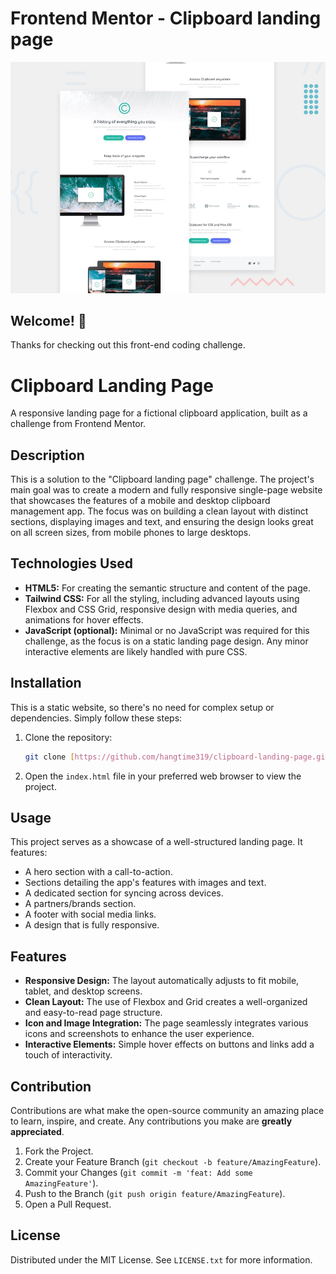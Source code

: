 # Frontend Mentor - Clipboard landing page

![Design preview for the Clipboard landing page coding challenge](preview.jpg)

## Welcome! 👋

Thanks for checking out this front-end coding challenge.

# Clipboard Landing Page

A responsive landing page for a fictional clipboard application, built as a challenge from Frontend Mentor.

## Description

This is a solution to the "Clipboard landing page" challenge. The project's main goal was to create a modern and fully responsive single-page website that showcases the features of a mobile and desktop clipboard management app. The focus was on building a clean layout with distinct sections, displaying images and text, and ensuring the design looks great on all screen sizes, from mobile phones to large desktops.

## Technologies Used

* **HTML5:** For creating the semantic structure and content of the page.
* **Tailwind CSS:** For all the styling, including advanced layouts using Flexbox and CSS Grid, responsive design with media queries, and animations for hover effects.
* **JavaScript (optional):** Minimal or no JavaScript was required for this challenge, as the focus is on a static landing page design. Any minor interactive elements are likely handled with pure CSS.

## Installation

This is a static website, so there's no need for complex setup or dependencies. Simply follow these steps:

1.  Clone the repository:
    ```bash
    git clone [https://github.com/hangtime319/clipboard-landing-page.git](https://github.com/hangtime319/clipboard-landing-page.git)
    ```
2.  Open the `index.html` file in your preferred web browser to view the project.

## Usage

This project serves as a showcase of a well-structured landing page. It features:
* A hero section with a call-to-action.
* Sections detailing the app's features with images and text.
* A dedicated section for syncing across devices.
* A partners/brands section.
* A footer with social media links.
* A design that is fully responsive.

## Features

* **Responsive Design:** The layout automatically adjusts to fit mobile, tablet, and desktop screens.
* **Clean Layout:** The use of Flexbox and Grid creates a well-organized and easy-to-read page structure.
* **Icon and Image Integration:** The page seamlessly integrates various icons and screenshots to enhance the user experience.
* **Interactive Elements:** Simple hover effects on buttons and links add a touch of interactivity.

## Contribution

Contributions are what make the open-source community an amazing place to learn, inspire, and create. Any contributions you make are **greatly appreciated**.

1.  Fork the Project.
2.  Create your Feature Branch (`git checkout -b feature/AmazingFeature`).
3.  Commit your Changes (`git commit -m 'feat: Add some AmazingFeature'`).
4.  Push to the Branch (`git push origin feature/AmazingFeature`).
5.  Open a Pull Request.

## License

Distributed under the MIT License. See `LICENSE.txt` for more information.
